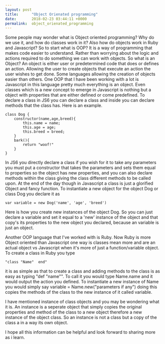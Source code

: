```yaml
---
layout: post
title:      "Object Orienated programming"
date:       2018-02-23 03:44:11 +0000
permalink:  object_orienated_programming
---
```



Some people may wonder what is Object oriented programming? Why do we use it, and how do classes work in it? Also how do objects work in Ruby and Javascript? 
So to start what is OOP? It is a way of programming that makes code easier to understand. Rather than worrying about the logic and actions required to do something we can work with objects. 
So what is an Object? An object is either user or predetermined code that does or defines an action. Allowing the user to create objects that execute an action the user wishes to get done. Some languages allowing the creation of objects easier than others. 
One OOP that I have been working with a lot is Javascript in this language pretty much everything is an object. Even classes which is a new concept to emerge in Javascript is nothing but a object with properties that are either defined or come predefined. To declare a class in JS6 you can declare a class and inside you can declare methods that the class has. Here is an example.

```
class Dog {
	constructor(name,age,breed){
		this.name = name;
		this.age = age;
		this.breed = breed;
	}
	bark(){
		return "woof!"
	}
}
```
In JS6 you directly declare a class if you wish for it to take any parameters you must put a constructor that takes the parameters and sets them equal to properties so the object has new properties, and you can also declare methods within the class giving the class different methods to be called upon. At the end of the day though in Javascript a class is just a glorified Object and fancy function. To instantiate a new object for the object Dog or class Dog you declare it as

`var variable = new Dog('name', 'age', 'breed')`

Here is how you create new instances of the object Dog. So you can just declare a variable and set it equal to a 'new' instance of the object and that copy's its properties to the new object you declared, because an variable is just an object. 


Another OOP language that I've worked with is Ruby. Now Ruby is more Object oriented than Javascript one way is classes mean more and are an actual object vs Javascript when it's more of just a function/variable object.  To create a class in Ruby you type 

`"class "Name" 
end"`

it is as simple as that to create a class and adding methods to the class is as easy as typing "def "name"".  To call it you would type Name.name and it would output the action you defined. To instantiate a new instance of Name you would simply say variable = Name.new("parameters if any") doing this copies the methods of the class to the new instance of it called variable. 

I have mentioned instance of class objects and you may be wondering what it is. An instance is a seperate object that simply copies the original properties and method of the class to a new object therefore a new instance of the object class. So an instance is not a class but a copy of the class a in a way its own object.

I hope all this information can be helpful and look forward to sharing more as i learn.

